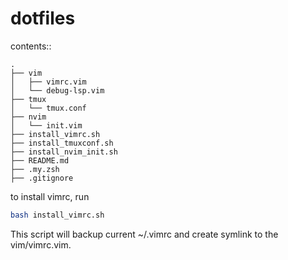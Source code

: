 # dotfiles

contents::


```
.
├── vim
│   ├── vimrc.vim
│   └── debug-lsp.vim
├── tmux
│   └── tmux.conf
├── nvim
│   └── init.vim
├── install_vimrc.sh
├── install_tmuxconf.sh
├── install_nvim_init.sh
├── README.md
├── .my.zsh
├── .gitignore
```

to install vimrc, run

```bash
bash install_vimrc.sh
```

This script will backup current ~/.vimrc and create symlink to the vim/vimrc.vim.
